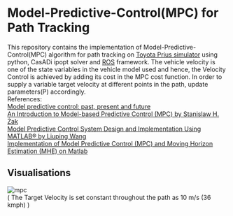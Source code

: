 # Model-Predictive-Control(MPC) for Path Tracking
This repository contains the implementation of Model-Predictive-Control(MPC) algorithm for path tracking on [Toyota Prius simulator](https://github.com/osrf/car_demo) using python, CasADi ipopt solver and [ROS](https://www.ros.org/) framework. The vehicle velocity is one of the state variables in the vehicle model used and hence, the Velocity Control is achieved by adding its cost in the MPC cost function. In order to supply a variable target velocity at different points in the path, update parameters(P) accordingly. <br />
References:<br />
[Model predictive control: past, present and future](https://www.sciencedirect.com/science/article/pii/0019057894900957)<br />
[An Introduction to Model-based Predictive Control (MPC) by Stanislaw H. Żak](https://www.researchgate.net/profile/Mohamed_Mourad_Lafifi/post/Model-Predictive-Control-examples/attachment/60202ac761fb570001029f61/AS%3A988637009301508%401612720839656/download/An+Introduction+to+Model-based+Predictive+Control+%28MPC%29.pdf)<br />
[Model Predictive Control System Design and Implementation Using MATLAB® by Liuping Wang](https://books.google.co.in/books?hl=en&lr=&id=vcc_AAAAQBAJ&oi=fnd&pg=PR27&dq=Model+Predictive+Control+System+Design+and+Implementation+Using+MATLAB+%C2%AE&ots=ivywSbpPYl&sig=kVciiao6kw3XqNlW9ohULHtdpA0#v=onepage&q=Model%20Predictive%20Control%20System%20Design%20and%20Implementation%20Using%20MATLAB%20%C2%AE&f=false)<br />
[Implementation of Model Predictive Control (MPC) and Moving Horizon Estimation (MHE) on Matlab](https://github.com/MMehrez/MPC-and-MHE-implementation-in-MATLAB-using-Casadi/blob/master/workshop_github/MPC_MHE_slides.pdf)<br />

## Visualisations

![mpc](/Visualisations/mpc_multipleShooting_pathTracking_carDemo.gif)	
( The Target Velocity is set constant throughout the path as 10 m/s (36 kmph) )

